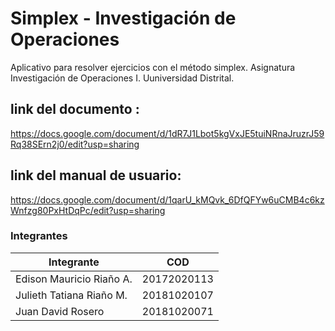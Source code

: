 # Simplex - Investigación de Operaciones

Aplicativo para resolver ejercicios con el método simplex. Asignatura Investigación de Operaciones I. Uuniversidad Distrital.

##  link  del documento : 
https://docs.google.com/document/d/1dR7J1Lbot5kgVxJE5tuiNRnaJruzrJ59Rq38SErn2j0/edit?usp=sharing

## link del manual de usuario:
https://docs.google.com/document/d/1qarU_kMQvk_6DfQFYw6uCMB4c6kzWnfzg80PxHtDqPc/edit?usp=sharing
### Integrantes

| Integrante | COD |
| ------ | ------ |
| Edison Mauricio Riaño A. | 20172020113 |
| Julieth Tatiana Riaño M. | 20181020107 |
| Juan David Rosero | 20181020071 |
